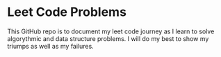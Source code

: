 # Leet Code Problems 

This GitHub repo is to document my leet code journey as I learn to solve algorythmic and data structure problems. I will do my best to show my triumps 
as well as my failures. 
